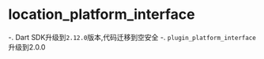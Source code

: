 # location_platform_interface

-. Dart SDK升级到`2.12.0`版本,代码迁移到空安全
-. `plugin_platform_interface`升级到2.0.0